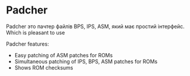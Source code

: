 # Padcher
Padcher это пачтер файлів BPS, IPS, ASM, який має простий інтерфейс. Which is pleasant to use

Padcher features:

- Easy patching of ASM patches for ROMs
- Simultaneous patching of IPS, BPS, ASM patches for ROMs
- Shows ROM checksums
